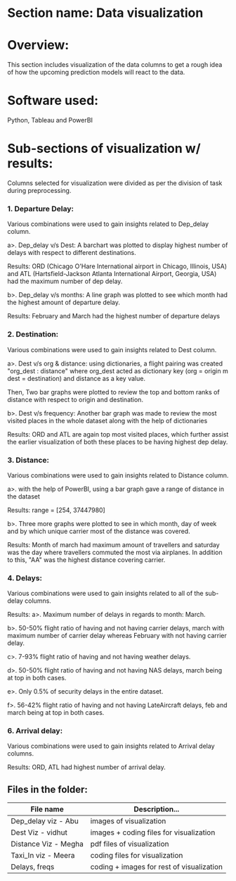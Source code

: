# Section name: Data visualization 

# Overview:
This section includes visualization of the data columns to get a rough idea of how the upcoming prediction models will react to the data.

# Software used: 
Python, Tableau and PowerBI

# Sub-sections of visualization w/ results:
Columns selected for visualization were divided as per the division of task during preprocessing.

### 1. Departure Delay: 
Various combinations were used to gain insights related to Dep_delay column.

a>. Dep_delay v/s Dest: A barchart was plotted to display highest number of delays with respect to different destinations. 

Results: ORD (Chicago O'Hare International airport in Chicago, Illinois, USA) and ATL (Hartsfield-Jackson Atlanta International Airport, Georgia, USA) had the maximum number of dep delay.

b>. Dep_delay v/s months: A line graph was plotted to see which month had the highest amount of departure delay. 

Results: February and March had the highest number of departure delays
 

### 2. Destination:  
Various combinations were used to gain insights related to Dest column.

a>. Dest v/s org & distance: using dictionaries, a flight pairing was created "org_dest : distance" where org_dest acted as dictionary key (org = origin m dest = destination) and distance as a key value.

Then, Two bar graphs were plotted to review the top and bottom ranks of distance with respect to origin and destination.

b>. Dest v/s frequency:  Another bar graph was made to review the most visited places in the whole dataset along with the help of dictionaries  

Results: ORD and ATL are again top most visited places, which further assist the earlier visualization of both these places to be having highest dep delay.

### 3. Distance:
Various combinations were used to gain insights related to Distance column.

a>. with the help of PowerBI,  using a bar graph gave a range of distance in the dataset

Results: range = [254, 37447980]

b>. Three more graphs were plotted to see in which month, day of week and by which unique carrier most of the distance was covered.

Results: Month of march had maximum amount of travellers and saturday was the day where travellers commuted the most via airplanes. In addition to this, "AA" was the highest distance covering carrier. 

### 4. Delays: 
Various combinations were used to gain insights related to all of the sub-delay columns.

Results: 
a>. Maximum number of delays in regards to month: March.

b>. 50-50% flight ratio of having and not having carrier delays, march with maximum number of carrier delay whereas February with not having carrier delay.

c>. 7-93% flight ratio of having and not having weather delays.

d>. 50-50% flight ratio of having and not having NAS delays, march being at top in both cases.

e>. Only 0.5% of security delays in the entire dataset.

f>. 56-42% flight ratio of having and not having LateAircraft delays, feb and march being at top in both cases.

### 6. Arrival delay: 
Various combinations were used to gain insights related to Arrival delay columns.

Results: ORD, ATL had highest number of arrival delay.


## Files in the folder:

|File name            | Description...                           |
|---------------------|------------------------------------------|
|Dep_delay viz - Abu  | images of visualization                  |
|Dest Viz - vidhut    | images + coding files for visualization  |
|Distance Viz - Megha | pdf files of visualization               |
|Taxi_In viz - Meera  | coding files for visualization           |
|Delays, freqs        | coding + images for rest of visualization|
